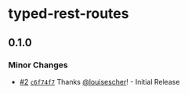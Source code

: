 # typed-rest-routes

## 0.1.0

### Minor Changes

- [#2](https://github.com/louisescher/typed-rest-routes/pull/2) [`c6f74f7`](https://github.com/louisescher/typed-rest-routes/commit/c6f74f7ba77dc1b0089294b44294a5673ab14aaf) Thanks [@louisescher](https://github.com/louisescher)! - Initial Release
